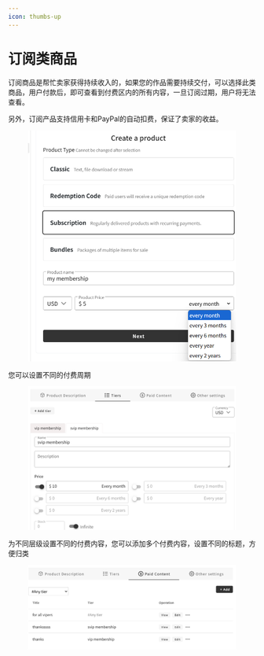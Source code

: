 ```yaml
---
icon: thumbs-up
---
```


# 订阅类商品

订阅商品是帮忙卖家获得持续收入的，如果您的作品需要持续交付，可以选择此类商品，用户付款后，即可查看到付费区内的所有内容，一旦订阅过期，用户将无法查看。

另外，订阅产品支持信用卡和PayPal的自动扣费，保证了卖家的收益。

<div align="left"><figure><img src="../.gitbook/assets/image (1) (1) (1).png" alt="" width="563"><figcaption></figcaption></figure></div>

您可以设置不同的付费周期

<div align="left"><figure><img src="../.gitbook/assets/image (2) (1) (1).png" alt="" width="563"><figcaption></figcaption></figure></div>

为不同层级设置不同的付费内容，您可以添加多个付费内容，设置不同的标题，方便归类

<div align="left"><figure><img src="../.gitbook/assets/image (3) (1).png" alt="" width="563"><figcaption></figcaption></figure></div>
